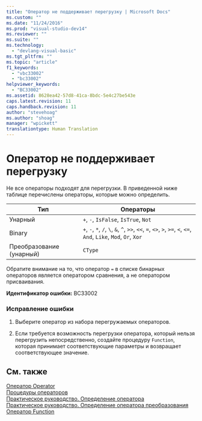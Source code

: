 ```yaml
---
title: "Оператор не поддерживает перегрузку | Microsoft Docs"
ms.custom: ""
ms.date: "11/24/2016"
ms.prod: "visual-studio-dev14"
ms.reviewer: ""
ms.suite: ""
ms.technology: 
  - "devlang-visual-basic"
ms.tgt_pltfrm: ""
ms.topic: "article"
f1_keywords: 
  - "vbc33002"
  - "bc33002"
helpviewer_keywords: 
  - "BC33002"
ms.assetid: 8628ea42-57d8-41ca-8bdc-5e4c27be543e
caps.latest.revision: 11
caps.handback.revision: 11
author: "stevehoag"
ms.author: "shoag"
manager: "wpickett"
translationtype: Human Translation
---
```

# Оператор не поддерживает перегрузку
Не все операторы подходят для перегрузки. В приведенной ниже таблице перечислены операторы, которые можно определить.  
  
|Тип|Операторы|  
|---------|---------------|  
|Унарный|`+`, `-`, `IsFalse`, `IsTrue`, `Not`|  
|Binary|`+`, `-`, `*`, `/`, `\`, `&`, `^`, `>>`, `<<`, `=`, `<>`, `>`, `>=`, `<`, `<=`, `And`, `Like`, `Mod`, `Or`, `Xor`|  
|Преобразование \(унарный\)|`CType`|  
  
 Обратите внимание на то, что оператор `=` в списке бинарных операторов является оператором сравнения, а не оператором присваивания.  
  
 **Идентификатор ошибки:** BC33002  
  
### Исправление ошибки  
  
1.  Выберите оператор из набора перегружаемых операторов.  
  
2.  Если требуется возможность перегрузки оператора, который нельзя перегрузить непосредственно, создайте процедуру `Function`, которая принимает соответствующие параметры и возвращает соответствующее значение.  
  
## См. также  
 [Оператор Operator](../../visual-basic/language-reference/statements/operator-statement.md)   
 [Процедуры операторов](../../visual-basic/programming-guide/language-features/procedures/operator-procedures.md)   
 [Практическое руководство. Определение оператора](../../visual-basic/programming-guide/language-features/procedures/how-to-define-an-operator.md)   
 [Практическое руководство. Определение оператора преобразования](../../visual-basic/programming-guide/language-features/procedures/how-to-define-a-conversion-operator.md)   
 [Оператор Function](../../visual-basic/language-reference/statements/function-statement.md)